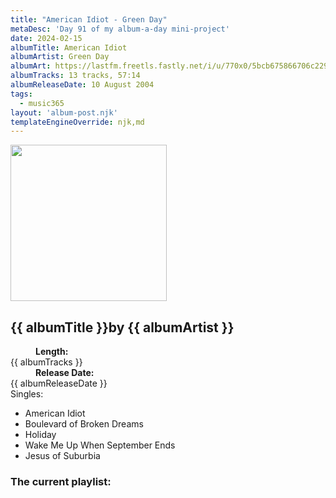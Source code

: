 ```yaml
---
title: "American Idiot - Green Day"
metaDesc: 'Day 91 of my album-a-day mini-project'
date: 2024-02-15
albumTitle: American Idiot
albumArtist: Green Day
albumArt: https://lastfm.freetls.fastly.net/i/u/770x0/5bcb675866706c229ad9f77188b8ac44.jpg#5bcb675866706c229ad9f77188b8ac44
albumTracks: 13 tracks, 57:14
albumReleaseDate: 10 August 2004
tags:
  - music365
layout: 'album-post.njk'
templateEngineOverride: njk,md
---
```

<aside class="album-profile">
  <div class="album-profile__image">
    <img class="album-image" width="250" height="250" crossorigin="anonymous" src="{{ albumArt }}"/>
  </div>
  <div class="aside__content">
    <h1><strong>{{ albumTitle }}</strong>by {{ albumArtist }}</h1>
    <dl>
      <div>
        <dd><strong>Length:</strong></dd>
        <dt>{{ albumTracks }}</dt>
      </div>
      <div>
        <dd><strong>Release Date:</strong></dd>
        <dt>{{ albumReleaseDate }}</dt>
      </div>
      <div class="singles">
        <span>Singles:</span>
        <ul>
          <li>American Idiot</li>
          <li>Boulevard of Broken Dreams</li>
          <li>Holiday</li>
          <li>Wake Me Up When September Ends</li>
          <li>Jesus of Suburbia</li>
        </ul>
      </div>
    </dl>
    <div class="color-grid">
      <div class="color-grid__container">
					<span class="color color--1"></span>
					<span class="color color--2"></span>
					<span class="color color--3"></span>
      </div>
    </div>
  </div>
</aside>

### The current playlist:
